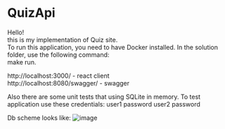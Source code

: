 # QuizApi

Hello! <br />
this is my implementation of Quiz site. <br />
To run this application, you need to have Docker installed. In the solution folder, use the following command: <br>
              make run.

http://localhost:3000/ - react client <br />
http://localhost:8080/swagger/ - swagger 

Also there are some unit tests that using SQLite in memory.
To test application use these credentials:
user1 password
user2 password

Db scheme looks like:
![image](https://github.com/TRPZtest/QuizApi/assets/86252204/ba36c4fa-547c-449f-815c-7a6d466e3c8d)
